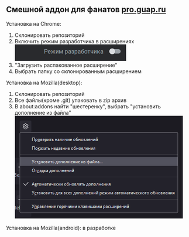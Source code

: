 ## Смешной аддон для фанатов [pro.guap.ru](https://pro.guap.ru)


Установка на Chrome:
1. Склонировать репозиторий
2. Включить режим разработчика в расширениях  
![Режим разработчика](README_assets/Developermode.png)
3. "Загрузить распакованное расширение"
4. Выбрать папку со склонированным расширением

Установка на Mozilla(desktop):
1. Склонировать репозиторий
2. Все файлы(кроме .git) упаковать в zip архив
3. В about:addons найти "шестеренку", выбрать "установить дополнение из файла"  
![Установка на mozilla](README_assets/mozillaInstall.png)

Установка на Mozilla(android): в разработке